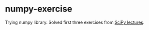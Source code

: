 # numpy-exercise

Trying numpy library.
Solved first three exercises from [SciPy lectures](https://scipy-lectures.org/intro/numpy/exercises.html).
